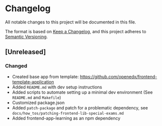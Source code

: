 # Changelog

All notable changes to this project will be documented in this file.

The format is based on [Keep a Changelog](https://keepachangelog.com/en/1.0.0/),
and this project adheres to [Semantic Versioning](https://semver.org/spec/v2.0.0.html).

## [Unreleased]

### Changed

- Created base app from template: https://github.com/openedx/frontend-template-application
- Added `README.md` with dev setup instructions
- Added scripts to automate setting up a minimal dev environment (See `README.md` and `Makefile`)
- Customized package.json
- Added `patch-package` and patch for a problematic dependency, see `docs/how_tos/patching-frontend-lib-special-exams.md`
- Added frontend-app-learning as an npm dependency
